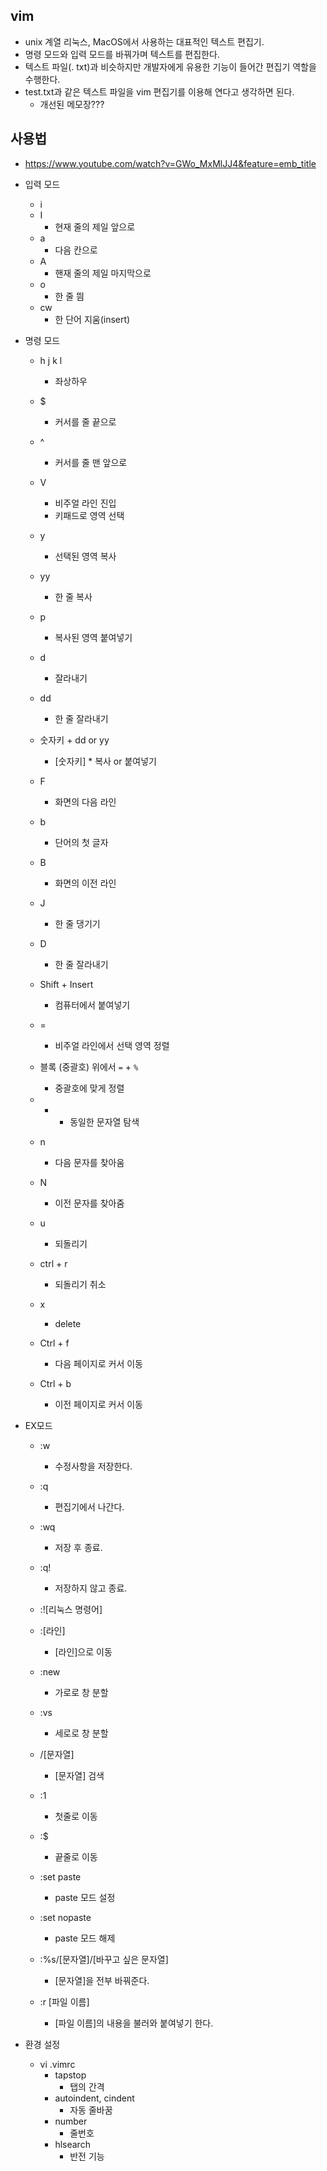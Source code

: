## vim

* unix 계열 리눅스,  MacOS에서 사용하는 대표적인 텍스트 편집기.
* 명령 모드와 입력 모드를 바꿔가며 텍스트를 편집한다.
* 텍스트 파일(. txt)과 비슷하지만 개발자에게 유용한 기능이 들어간 편집기 역할을 수행한다.
* test.txt과 같은 텍스트 파일을 vim 편집기를 이용해 연다고 생각하면 된다. 
    - 개선된 메모장???

## 사용법

* https://www.youtube.com/watch?v=GWo_MxMlJJ4&feature=emb_title

* 입력 모드 
    - i
    - I
        - 현재 줄의 제일 앞으로
    - a
        - 다음 칸으로
    - A
        - 핸재 줄의 제일 마지막으로
    - o
        - 한 줄 띔
    - cw
        - 한 단어 지움(insert) 
* 명령 모드
    - h j k l
        - 좌상하우
    - $
        - 커서를 줄 끝으로
    - ^
        - 커서를 줄 맨 앞으로
    - V
        - 비주얼 라인 진입
        - 키패드로 영역 선택
    - y
        - 선택된 영역 복사
    - yy
        - 한 줄 복사
    - p
        - 복사된 영역 붙여넣기
    - d
        - 잘라내기
    - dd
        - 한 줄 잘라내기
    - 숫자키 + dd or yy
        - [숫자키] * 복사 or 붙여넣기
    - F
        - 화면의 다음 라인
    - b
        - 단어의 첫 글자
    - B
        - 화면의 이전 라인
    - J
        - 한 줄 댕기기
    - D
        - 한 줄 잘라내기
    - Shift + Insert
        - 컴퓨터에서 붙여넣기
    - =
        - 비주얼 라인에서 선택 영역 정렬
    - 블록 (중괄호) 위에서 `=` + `%`
        - 중괄호에 맞게 정렬
    - *
        - 동일한 문자열 탐색

    - n
        - 다음 문자를 찾아움
    - N
        - 이전 문자를 찾아줌
    - u
        - 되돌리기
    - ctrl + r
        - 되돌리기 취소
    - x
        - delete
    - Ctrl + f
        - 다음 페이지로 커서 이동
    - Ctrl + b
        - 이전 페이지로 커서 이동
    
* EX모드
    - :w
        - 수정사항을 저장한다.
    - :q
        - 편집기에서 나간다.
    - :wq
        - 저장 후 종료.
    - :q!
        - 저장하지 않고 종료.
    - :![리눅스 명령어]

    - :[라인]
        - [라인]으로 이동
    - :new
        - 가로로 창 분할
    - :vs
        - 세로로 창 분할
    - /[문자열]
        - [문자열] 검색
    - :1
        - 첫줄로 이동
    - :$
        - 끝줄로 이동
    - :set paste
        - paste 모드 설정
    - :set nopaste
        - paste 모드 해제
    - :%s/[문자열]/[바꾸고 싶은 문자열]
        - [문자열]을 전부 바꿔준다.
    - :r [파일 이름]
        - [파일 이름]의 내용을 불러와 붙여넣기 한다.

* 환경 설정
    - vi .vimrc
        - tapstop
            - 탭의 간격
        - autoindent, cindent
            - 자동 줄바꿈
        - number
            - 줄번호
        - hlsearch
            - 반전 기능 